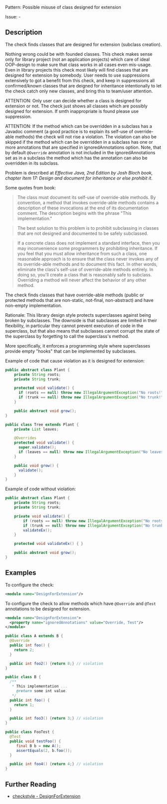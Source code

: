 Pattern: Possible misuse of class designed for extension

Issue: -

## Description

The check finds classes that are designed for extension (subclass creation). 

Nothing wrong could be with founded classes. This check makes sense only for library project (not an application projects) which care of ideal OOP-design to make sure that class works in all cases even mis-usage. Even in library projects this check most likely will find classes that are designed for extension by somebody. User needs to use suppressions extensively to got a benefit from this check, and keep in suppressions all confirmed/known classes that are deigned for inheritance intentionally to let the check catch only new classes, and bring this to team/user attention. 

ATTENTION: Only user can decide whether a class is designed for extension or not. The check just shows all classes which are possibly designed for extension. If smth inappropriate is found please use suppression. 

ATTENTION: If the method which can be overridden in a subclass has a Javadoc comment (a good practice is to explain its self-use of override-able methods) the check will not rise a violation. The violation can also be skipped if the method which can be overridden in a subclass has one or more annotations that are specified in ignoredAnnotations option. Note, that by default `@Override` annotation is not included in the ignoredAnnotations set as in a subclass the method which has the annotation can also be overridden in its subclass. 

Problem is described at _Effective Java, 2nd Edition by Josh Bloch book, chapter Item 17: Design and document for inheritance or else prohibit it_. 

Some quotes from book: 

> The class must document its self-use of override-able methods. By convention, a method that invokes override-able methods contains a description of these invocations at the end of its documentation comment. The description begins with the phrase "This implementation."

> The best solution to this problem is to prohibit subclassing in classes that are not designed and documented to be safely subclassed. 

> If a concrete class does not implement a standard interface, then you may inconvenience some programmers by prohibiting inheritance. If you feel that you must allow inheritance from such a class, one reasonable approach is to ensure that the class never invokes any of its override-able methods and to document this fact. In other words, eliminate the class's self-use of override-able methods entirely. In doing so, you'll create a class that is reasonably safe to subclass. Overriding a method will never affect the behavior of any other method. 

The check finds classes that have override-able methods (public or protected methods that are non-static, not-final, non-abstract) and have non-empty implementation. 

Rationale: This library design style protects superclasses against being broken by subclasses. The downside is that subclasses are limited in their flexibility, in particular they cannot prevent execution of code in the superclass, but that also means that subclasses cannot corrupt the state of the superclass by forgetting to call the superclass's method. 

More specifically, it enforces a programming style where superclasses provide empty "hooks" that can be implemented by subclasses. 

Example of code that cause violation as it is designed for extension: 


```java
public abstract class Plant {
    private String roots;
    private String trunk;
```

```java
    protected void validate() {
      if (roots == null) throw new IllegalArgumentException("No roots!");
      if (trunk == null) throw new IllegalArgumentException("No trunk!");
    }
```

```java
    public abstract void grow();
}
```

```java
public class Tree extends Plant {
    private List leaves;
```

```java
    @Overrides
    protected void validate() {
      super.validate();
      if (leaves == null) throw new IllegalArgumentException("No leaves!");
    }
```

```java
    public void grow() {
      validate();
    }
}
```
        

Example of code without violation: 


```java
public abstract class Plant {
    private String roots;
    private String trunk;
```

```java
    private void validate() {
        if (roots == null) throw new IllegalArgumentException("No roots!");
        if (trunk == null) throw new IllegalArgumentException("No trunk!");
        validateEx();
    }
```

```java
    protected void validateEx() { }
```

```java
    public abstract void grow();
}
```
        

## Examples

To configure the check: 


```xml
<module name="DesignForExtension"/>
```
        

To configure the check to allow methods which have `@Override` and `@Test` annotations to be designed for extension. 


```xml
<module name="DesignForExtension">
  <property name="ignoredAnnotations" value="Override, Test"/>
</module>
```
        


```java
public class A extends B {
  @Override
  public int foo() {
    return 2;
  }
```

```java
  public int foo2() {return 8;} // violation
}
```

```java
public class B {
  /**
   * This implementation ...
     @return some int value.
   */
  public int foo() {
    return 1;
  }
```

```java
  public int foo3() {return 3;} // violation
}
```

```java
public class FooTest {
  @Test
  public void testFoo() {
     final B b = new A();
     assertEquals(2, b.foo());
  }
```

```java
  public int foo4() {return 4;} // violation
}
```

## Further Reading

* [checkstyle - DesignForExtension](http://checkstyle.sourceforge.net/config_design.html#DesignForExtension)
